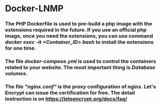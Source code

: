 # Docker-LNMP  
### The PHP Dockerfile is used to pre-build a php image with the extensions required in the future. If you use an official php image, once you need the extensions, you can use command ***docker exec -it <Container_ID> bash*** to install the extensions for one time.  
### The file ***docker-compose.yml*** is used to control the containers related to your website. The most important thing is ***Database volumes***.
### The file ***"nginx.conf"*** is the proxy configuration of nginx. Let's Encrypt can issue the certification for free. The detail instruction is on <https://letsencrypt.org/docs/faq/>
